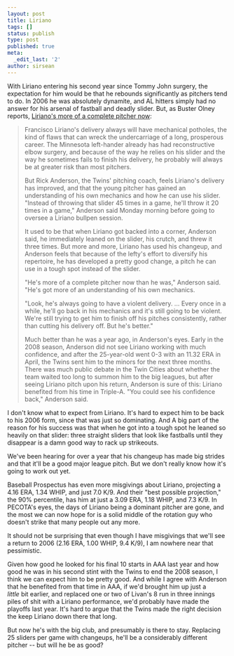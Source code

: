 ```yaml
---
layout: post
title: Liriano
tags: []
status: publish
type: post
published: true
meta:
  _edit_last: '2'
author: sirsean
---
```

With Liriano entering his second year since Tommy John surgery, the expectation for him would be that he rebounds significantly as pitchers tend to do. In 2006 he was absolutely dynamite, and AL hitters simply had no answer for his arsenal of fastball and deadly slider. But, as Buster Olney reports, <a href="http://insider.espn.go.com/espn/blog/index?entryID=3947948&amp;searchName=olney_buster&amp;campaign=rsssrch&amp;source=olney_buster">Liriano's more of a complete pitcher now</a>:
<blockquote>Francisco Liriano's delivery always will have mechanical potholes, the kind of flaws that can wreck the undercarriage of a long, prosperous career. The Minnesota left-hander already has had reconstructive elbow surgery, and because of the way he relies on his slider and the way he sometimes fails to finish his delivery, he probably will always be at greater risk than most pitchers.

But Rick Anderson, the Twins' pitching coach, feels Liriano's delivery has improved, and that the young pitcher has gained an understanding of his own mechanics and how he can use his slider. "Instead of throwing that slider 45 times in a game, he'll throw it 20 times in a game," Anderson said Monday morning before going to oversee a Liriano bullpen session.

It used to be that when Liriano got backed into a corner, Anderson said, he immediately leaned on the slider, his crutch, and threw it three times. But more and more, Liriano has used his changeup, and Anderson feels that because of the lefty's effort to diversify his repertoire, he has developed a pretty good change, a pitch he can use in a tough spot instead of the slider.

"He's more of a complete pitcher now than he was," Anderson said. "He's got more of an understanding of his own mechanics.

"Look, he's always going to have a violent delivery. … Every once in a while, he'll go back in his mechanics and it's still going to be violent. We're still trying to get him to finish off his pitches consistently, rather than cutting his delivery off. But he's better."

Much better than he was a year ago, in Anderson's eyes. Early in the 2008 season, Anderson did not see Liriano working with much confidence, and after the 25-year-old went 0-3 with an 11.32 ERA in April, the Twins sent him to the minors for the next three months. There was much public debate in the Twin Cities about whether the team waited too long to summon him to the big leagues, but after seeing Liriano pitch upon his return, Anderson is sure of this: Liriano benefited from his time in Triple-A. "You could see his confidence back," Anderson said.</blockquote>
I don't know what to expect from Liriano. It's hard to expect him to be back to his 2006 form, since that was just so dominating. And A big part of the reason for his success was that when he got into a tough spot he leaned so heavily on that slider: three straight sliders that look like fastballs until they disappear is a damn good way to rack up strikeouts.

We've been hearing for over a year that his changeup has made big strides and that it'll be a good major league pitch. But we don't really know how it's going to work out yet.

Baseball Prospectus has even more misgivings about Liriano, projecting a 4.16 ERA, 1.34 WHIP, and just 7.0 K/9. And their "best possible projection," the 90% percentile, has him at just a 3.09 ERA, 1.18 WHIP, and 7.3 K/9. In PECOTA's eyes, the days of Liriano being a dominant pitcher are gone, and the most we can now hope for is a solid middle of the rotation guy who doesn't strike that many people out any more.

It should not be surprising that even though I have misgivings that we'll see a return to 2006 (2.16 ERA, 1.00 WHIP, 9.4 K/9), I am nowhere near that pessimistic.

Given how good he looked for his final 10 starts in AAA last year and how good he was in his second stint with the Twins to end the 2008 season, I think we can expect him to be pretty good. And while I agree with Anderson that he benefited from that time in AAA, if we'd brought him up just a <em>little</em> bit earlier, and replaced one or two of Livan's 8 run in three innings piles of shit with a Liriano performance, we'd probably have made the playoffs last year. It's hard to argue that the Twins made the right decision the keep Liriano down there that long.

But now he's with the big club, and presumably is there to stay. Replacing 25 sliders per game with changeups, he'll be a considerably different pitcher -- but will he be as good?
